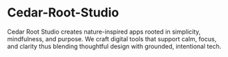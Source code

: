 # Cedar-Root-Studio
Cedar Root Studio creates nature-inspired apps rooted in simplicity, mindfulness, and purpose. We craft digital tools that support calm, focus, and clarity thus blending thoughtful design with grounded, intentional tech.
